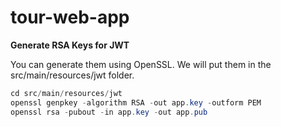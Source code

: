 # tour-web-app

**Generate RSA Keys for JWT**

You can generate them using OpenSSL. We will put them in the src/main/resources/jwt folder.

```java
cd src/main/resources/jwt
openssl genpkey -algorithm RSA -out app.key -outform PEM
openssl rsa -pubout -in app.key -out app.pub
```
